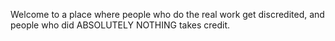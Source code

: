 Welcome to a place where people who do the real work get discredited, and people who did ABSOLUTELY NOTHING takes credit.
